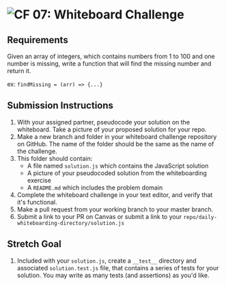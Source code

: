 ![CF](https://camo.githubusercontent.com/70edab54bba80edb7493cad3135e9606781cbb6b/687474703a2f2f692e696d6775722e636f6d2f377635415363382e706e67) 07: Whiteboard Challenge
===

## Requirements
Given an array of integers, which contains numbers from 1 to 100 and one number is missing, write a function that will find the missing number and return it.

ex: `findMissing = (arr) => {...}`

## Submission Instructions

1. With your assigned partner, pseudocode your solution on the whiteboard. Take a picture of your proposed solution for your repo.
1. Make a new branch and folder in your whiteboard challenge repository on GitHub. The name of the folder should be the same as the name of the challenge.
1. This folder should contain:
	- A file named `solution.js` which contains the JavaScript solution
	- A picture of your pseudocoded solution from the whiteboarding exercise
	- A `README.md` which includes the problem domain
1. Complete the whiteboard challenge in your text editor, and verify that it's functional.
1. Make a pull request from your working branch to your master branch.
1. Submit a link to your PR on Canvas or submit a link to your `repo/daily-whiteboarding-directory/solution.js`

## Stretch Goal

1. Included with your `solution.js`, create a `__test__` directory and associated `solution.test.js` file, that contains a series of tests for your solution.  You may write as many tests (and assertions) as you'd like.